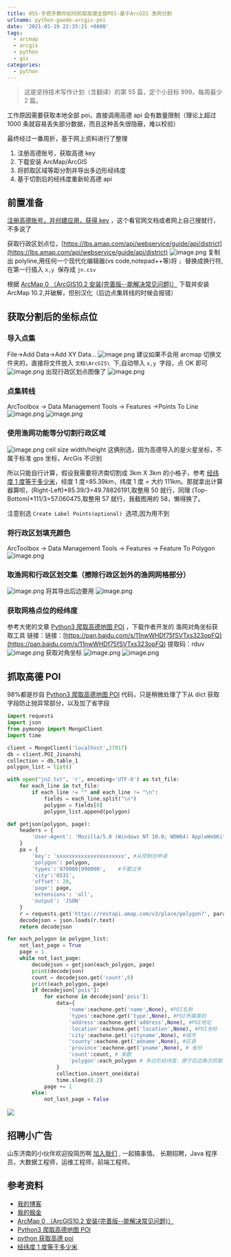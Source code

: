 ```yaml
---
title: 055-手把手教你如何抓取高德全部POI-基于ArcGIS 渔网分割
urlname: python-gaode-arcgis-poi
date: '2021-01-19 22:35:21 +0800'
tags:
  - arcmap
  - arcgis
  - python
  - gis
categories:
  - python
---
```


> 这是坚持技术写作计划（含翻译）的第 55 篇，定个小目标 999，每周最少 2 篇。

工作原因需要获取本地全部 poi，直接调用高德 api 会有数量限制（理论上超过 1000 条就容易丢失部分数据，而且这种丢失很隐蔽，难以校验）

最终经过一番周折，基于网上资料进行了整理

1. 注册高德账号，获取高德 key
2. 下载安装 ArcMap/ArcGIS
3. 将抓取区域等距分割并导出多边形经纬度
4. 基于切割后的经纬度重新轮高德 api

<!-- more -->

## 前置准备

[注册高德账号，并创建应用，获得 key](https://console.amap.com/dev/key/app) ，这个看官网文档或者网上自己搜就行，不多说了

获取行政区划点位，[https://lbs.amap.com/api/webservice/guide/api/district](https://lbs.amap.com/api/webservice/guide/api/district)
![image.png](https://cdn.nlark.com/yuque/0/2021/png/226273/1611042302548-dc404b4c-1826-41c8-a3c3-1fb831cf48b1.png#align=left&display=inline&height=852&originHeight=852&originWidth=1088&size=100689&status=done&style=none&width=1088)
复制出 polyline,用任何一个现代化编辑器(vs code,notepad++等)将 `;`  替换成换行符,在第一行插入 `x,y`  保存成 `jn.csv`

根据 [ArcMap 0 （ArcGIS10.2 安装(完善版--能解决常见问题)）](https://www.cnblogs.com/9587cgq/p/12839911.html) 下载并安装 ArcMap 10.2,并破解，但别汉化（后边点集转线的时候会报错）

## 获取分割后的坐标点位

### 导入点集

File->Add Data->Add XY Data...
![image.png](https://cdn.nlark.com/yuque/0/2021/png/226273/1611043072640-9ec08bc2-8691-4d13-9785-9d43d65c22c4.png#align=left&display=inline&height=433&originHeight=433&originWidth=483&size=42845&status=done&style=none&width=483)
建议如果不会用 arcmap 切换文件夹的，直接将文件放入 `文档\ArcGIS\`  下,自动带入 `x,y`  字段，点 OK 即可
![image.png](https://cdn.nlark.com/yuque/0/2021/png/226273/1611043097101-beb77c05-16a9-43a0-848c-62baecebac57.png#align=left&display=inline&height=572&originHeight=572&originWidth=503&size=35207&status=done&style=none&width=503)
出现行政区划点图像了
![image.png](https://cdn.nlark.com/yuque/0/2021/png/226273/1611043189285-c26fb55e-11f4-40cc-ae67-c9e3ef8bb444.png#align=left&display=inline&height=730&originHeight=730&originWidth=853&size=50063&status=done&style=none&width=853)

### 点集转线

ArcToolbox -> Data Management Tools -> Features ->Points To Line
![image.png](https://cdn.nlark.com/yuque/0/2021/png/226273/1611043427769-ab358a11-d225-40a3-be4e-41bfd2ffb8c0.png#align=left&display=inline&height=1038&originHeight=1038&originWidth=614&size=80463&status=done&style=none&width=614)
![image.png](https://cdn.nlark.com/yuque/0/2021/png/226273/1611043701076-f83b8fd4-1009-46ba-b60a-778f0ea41370.png#align=left&display=inline&height=823&originHeight=823&originWidth=1644&size=62475&status=done&style=none&width=1644)

### 使用渔网功能等分切割行政区域

![image.png](https://cdn.nlark.com/yuque/0/2021/png/226273/1611044119970-f885f090-fd79-408a-a1e3-018f808e084b.png#align=left&display=inline&height=859&originHeight=859&originWidth=914&size=102418&status=done&style=none&width=914)
cell size width/height 这俩别选，因为高德导入的是火星坐标，不属于标准 gps 坐标，ArcGis 不识别

所以只能自行计算，假设我需要将济南切割成 3km X 3km 的小格子，参考 [经纬度 1 度等于多少米](http://blog.sciencenet.cn/blog-3417521-1191829.html)，经度 1 度=85.39km，纬度 1 度 = 大约 111km。那就拿出计算器算呗，(Right-Left)*85.39/3=49.78826191,取整用 50 就行，同理 (Top-Bottom)*111/3=57.060475,取整用 57 就行，我截图用的 58，懒得换了。

注意别选 `Create Label Points(optional)`  选项,因为用不到

### 将行政区划填充颜色

ArcToolbox -> Data Management Tools -> Features -> Feature To Polygon
![image.png](https://cdn.nlark.com/yuque/0/2021/png/226273/1611044297987-02707df1-94bc-442e-8f27-fba55130eafa.png#align=left&display=inline&height=825&originHeight=825&originWidth=924&size=104278&status=done&style=none&width=924)

### 取渔网和行政区划交集（擦除行政区划外的渔网网格部分）

![image.png](https://cdn.nlark.com/yuque/0/2021/png/226273/1611044640073-7f7f3e4a-2031-4f30-b3b7-2e196ef41b2a.png#align=left&display=inline&height=901&originHeight=901&originWidth=1657&size=165875&status=done&style=none&width=1657)
将其导出后边要用
![image.png](https://cdn.nlark.com/yuque/0/2021/png/226273/1611045920107-b7008594-3043-41d5-a126-b3138774ba00.png#align=left&display=inline&height=473&originHeight=473&originWidth=820&size=63091&status=done&style=none&width=820)

### 获取网格点位的经纬度

参考大佬的文章 [Python3 爬取高德地图 POI](https://blog.csdn.net/GISer_kaifang/article/details/88603006) ，下载作者开发的 渔网对角坐标获取工具
链接：链接：[https://pan.baidu.com/s/11nwWHDf75fSVTxs323opFQ](https://pan.baidu.com/s/11nwWHDf75fSVTxs323opFQ)
提取码：rduv
![image.png](https://cdn.nlark.com/yuque/0/2021/png/226273/1611045650929-80a75c83-ab60-455e-b311-d2826a4bdbd9.png#align=left&display=inline&height=440&originHeight=440&originWidth=731&size=78324&status=done&style=none&width=731)
获取对角坐标
![image.png](https://cdn.nlark.com/yuque/0/2021/png/226273/1611045997156-140ee0e6-ec6d-427f-b1ca-7c4114643df6.png#align=left&display=inline&height=506&originHeight=506&originWidth=840&size=81016&status=done&style=none&width=840)
![image.png](https://cdn.nlark.com/yuque/0/2021/png/226273/1611046100753-61a007a2-7218-4d67-a54f-e824287a8758.png#align=left&display=inline&height=312&originHeight=312&originWidth=691&size=56885&status=done&style=none&width=691)

## 抓取高德 POI

98%都是抄自 [Python3 爬取高德地图 POI](https://blog.csdn.net/GISer_kaifang/article/details/88603006) 代码，只是稍微处理了下从 dict 获取字段防止抛异常部分，以及加了省字段

```python
import requests
import json
from pymongo import MongoClient
import time

client = MongoClient('localhost',27017)
db = client.POI_Jinanshi
collection = db.table_1
polygon_list = list()

with open("jn2.txt", 'r', encoding='UTF-8') as txt_file:
    for each_line in txt_file:
        if each_line != "" and each_line != "\n":
            fields = each_line.split("\n")
            polygon = fields[0]
            polygon_list.append(polygon)

def getjson(polygon, page):
    headers = {
        'User-Agent': 'Mozilla/5.0 (Windows NT 10.0; WOW64) AppleWebKit/537.36 (KHTML, like Gecko) Chrome/70.0.3538.67 Safari/537.36'
    }
    pa = {
        'key': 'xxxxxxxxxxxxxxxxxxxxxx', #从控制台申请
        'polygon': polygon,
        'types':'970000|990000',    #不要过多
        'city':'0531',
        'offset': 20,
        'page': page,
        'extensions': 'all',
        'output': 'JSON'
    }
    r = requests.get('https://restapi.amap.com/v3/place/polygon?', params=pa, headers=headers)
    decodejson = json.loads(r.text)
    return decodejson

for each_polygon in polygon_list:
    not_last_page = True
    page = 1
    while not_last_page:
        decodejson = getjson(each_polygon, page)
        print(decodejson)
        count = decodejson.get('count',0)
        print(each_polygon, page)
        if decodejson['pois']:
            for eachone in decodejson['pois']:
                data={
                    'name':eachone.get('name',None), #POI名称
                    'types':eachone.get('type',None), #POI所属类别
                    'address':eachone.get('address',None), #POI地址
                    'location':eachone.get('location',None), #POI坐标
                    'city':eachone.get('cityname',None), #城市
                    'county':eachone.get('adname',None), #区县
                    'province':eachone.get('pname',None), # 省份
                    'count':count, # 条数
                    'polygon':each_polygon # 多边形经纬度，便于后边再次抓取
                }
                collection.insert_one(data)
                time.sleep(0.2)
            page += 1
        else:
            not_last_page = False
```

![](https://cdn.nlark.com/yuque/0/2021/png/226273/1611046647751-625a4ad4-5eb9-48a6-9ee2-ee60ea988f03.png#align=left&display=inline&height=825&originHeight=825&originWidth=1380&size=0&status=done&style=none&width=1380)

## 招聘小广告

山东济南的小伙伴欢迎投简历啊 [加入我们](https://www.zhipin.com/job_detail/20db89ac1adece6d3nZ-2tu1E1Q~.html?ka=search_list_jname_2_blank&lid=ak5J7ypLUb7.search.2) , 一起搞事情。
长期招聘，Java 程序员，大数据工程师，运维工程师，前端工程师。

## 参考资料

- [我的博客](https://anjia0532.github.io/2021/01/19/python-gaode-arcgis-poi/)
- [我的掘金](https://juejin.cn/post/6919393638149521415/)
- [ArcMap 0 （ArcGIS10.2 安装(完善版--能解决常见问题)）](https://www.cnblogs.com/9587cgq/p/12839911.html)
- [Python3 爬取高德地图 POI](https://blog.csdn.net/GISer_kaifang/article/details/88603006)
- [python 获取高德 poi](https://blog.csdn.net/weixin_47796965/article/details/108372378)
- [经纬度 1 度等于多少米](http://blog.sciencenet.cn/blog-3417521-1191829.html)
